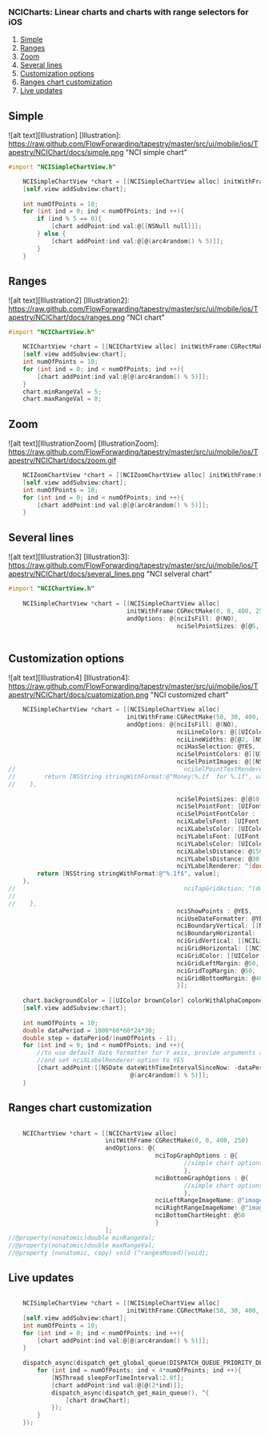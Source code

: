 ### NCICharts: Linear charts and charts with range selectors for iOS

1. [Simple](#simple)
1. [Ranges](#ranges)
1. [Zoom](#zoom)
1. [Several lines](#several-lines)
1. [Customization options](#customization-options)
1. [Ranges chart customization](#ranges-chart-customization)
1. [Live updates](#live-updates)

## Simple

![alt text][Illustration]
[Illustration]: https://raw.github.com/FlowForwarding/tapestry/master/src/ui/mobile/ios/Tapestry/NCIChart/docs/simple.png "NCI simple chart"

```ObjectiveC
#import "NCISimpleChartView.h"

    NCISimpleChartView *chart = [[NCISimpleChartView alloc] initWithFrame:CGRectMake(50, 30, 400, 250)];
    [self.view addSubview:chart];
    
    int numOfPoints = 10;
    for (int ind = 0; ind < numOfPoints; ind ++){
        if (ind % 5 == 0){
            [chart addPoint:ind val:@[[NSNull null]]];
        } else {
            [chart addPoint:ind val:@[@(arc4random() % 5)]];
        }
    }
``` 

## Ranges

![alt text][Illustration2]
[Illustration2]: https://raw.github.com/FlowForwarding/tapestry/master/src/ui/mobile/ios/Tapestry/NCIChart/docs/ranges.png "NCI chart"

```ObjectiveC
#import "NCIChartView.h"

    NCIChartView *chart = [[NCIChartView alloc] initWithFrame:CGRectMake(0, 0, 300, 400)];
    [self.view addSubview:chart];
    int numOfPoints = 10;
    for (int ind = 0; ind < numOfPoints; ind ++){
        [chart addPoint:ind val:@[@(arc4random() % 5)]];
    }
    chart.minRangeVal = 5;
    chart.maxRangeVal = 8; 
```

## Zoom

![alt text][IllustrationZoom]
[IllustrationZoom]: https://raw.github.com/FlowForwarding/tapestry/master/src/ui/mobile/ios/Tapestry/NCIChart/docs/zoom.gif 

```ObjectiveC
    NCIZoomChartView *chart = [[NCIZoomChartView alloc] initWithFrame:CGRectMake(0, 0, 300, 400)];
    [self.view addSubview:chart];
    int numOfPoints = 10;
    for (int ind = 0; ind < numOfPoints; ind ++){
        [chart addPoint:ind val:@[@(arc4random() % 5)]];
    }
```

## Several lines

![alt text][Illustration3]
[Illustration3]: https://raw.github.com/FlowForwarding/tapestry/master/src/ui/mobile/ios/Tapestry/NCIChart/docs/several_lines.png "NCI selveral chart"

```ObjectiveC
#import "NCIChartView.h"
    
    NCISimpleChartView *chart = [[NCISimpleChartView alloc]
                                 initWithFrame:CGRectMake(0, 0, 400, 250)
                                 andOptions: @{nciIsFill: @(NO),
                                               nciSelPointSizes: @[@5, @10, @5]}];
                                               
```

## Customization options

![alt text][Illustration4]
[Illustration4]: https://raw.github.com/FlowForwarding/tapestry/master/src/ui/mobile/ios/Tapestry/NCIChart/docs/cuatomization.png "NCI customized chart" 

```ObjectiveC
    NCISimpleChartView *chart = [[NCISimpleChartView alloc]
                                 initWithFrame:CGRectMake(50, 30, 400, 250)
                                 andOptions: @{nciIsFill: @(NO),
                                               nciLineColors: @[[UIColor orangeColor], [NSNull null]],
                                               nciLineWidths: @[@2, [NSNull null]],
                                               nciHasSelection: @YES,
                                               nciSelPointColors: @[[UIColor redColor]],
                                               nciSelPointImages: @[[NSNull null], @"star"],
//                                               nciSelPointTextRenderer: ^(double argument, NSArray* values){
//        return [NSString stringWithFormat:@"Money:%.1f  for %.1f", value, argument];
//    },
                                               
                                               nciSelPointSizes: @[@10, [NSNull null]],
                                               nciSelPointFont: [UIFont fontWithName:@"MarkerFelt-Thin" size:12],
                                               nciSelPointFontColor : [UIColor redColor],
                                               nciXLabelsFont: [UIFont fontWithName:@"MarkerFelt-Thin" size:12],
                                               nciXLabelsColor: [UIColor blueColor],
                                               nciYLabelsFont: [UIFont fontWithName:@"MarkerFelt-Thin" size:12],
                                               nciYLabelsColor: [UIColor brownColor],
                                               nciXLabelsDistance: @150,
                                               nciYLabelsDistance: @30,
                                               nciYLabelRenderer: ^(double value){
        return [NSString stringWithFormat:@"%.1f$", value];
    },
//                                               nciTapGridAction: ^(double argument, double value, float xInGrid, float yInGrid){
//        
//    },
                                               nciShowPoints : @YES,
                                               nciUseDateFormatter: @YES,//nciXLabelRenderer
                                               nciBoundaryVertical: [[NCILine alloc] initWithWidth:1 color:[UIColor blackColor] andDashes:@[@2,@2]],
                                               nciBoundaryHorizontal: [[NCILine alloc] initWithWidth:2 color:[UIColor redColor] andDashes:nil],
                                               nciGridVertical: [[NCILine alloc] initWithWidth:1 color:[UIColor purpleColor] andDashes:nil],
                                               nciGridHorizontal: [[NCILine alloc] initWithWidth:2 color:[UIColor greenColor] andDashes:@[@2,@2]],
                                               nciGridColor: [[UIColor yellowColor] colorWithAlphaComponent:0.2],
                                               nciGridLeftMargin: @50,
                                               nciGridTopMargin: @50,
                                               nciGridBottomMargin: @40
                                               }];
    
    chart.backgroundColor = [[UIColor brownColor] colorWithAlphaComponent:0.2];
    [self.view addSubview:chart];
    
    int numOfPoints = 10;
    double dataPeriod = 1000*60*60*24*30;
    double step = dataPeriod/(numOfPoints - 1);
    for (int ind = 0; ind < numOfPoints; ind ++){
        //to use default date formatter for Y axis, provide arguments as  timeIntervalSince1970
        //and set nciXLabelRenderer option to YES
        [chart addPoint:[[NSDate dateWithTimeIntervalSinceNow: -dataPeriod + step *ind] timeIntervalSince1970] val:@[@(arc4random() % 5),
                                  @(arc4random() % 5)]];
    }            

``` 

## Ranges chart customization

```ObjectiveC

    NCIChartView *chart = [[NCIChartView alloc]
                           initWithFrame:CGRectMake(0, 0, 400, 250)
                           andOptions: @{
                                         nciTopGraphOptions : @{
                                                 //simple chart options
                                                 },
                                         nciBottomGraphOptions : @{
                                                 //simple chart options
                                                 },
                                         nciLeftRangeImageName: @"image",
                                         nciRightRangeImageName: @"image",
                                         nciBottomChartHeight: @50
                                         }
                           ];
//@property(nonatomic)double minRangeVal;
//@property(nonatomic)double maxRangeVal;
//@property (nonatomic, copy) void (^rangesMoved)(void);   

```

## Live updates

```ObjectiveC

    NCISimpleChartView *chart = [[NCISimpleChartView alloc]
                                 initWithFrame:CGRectMake(50, 30, 400, 250)];
    [self.view addSubview:chart];
    int numOfPoints = 10;
    for (int ind = 0; ind < numOfPoints; ind ++){
        [chart addPoint:ind val:@[@(arc4random() % 5)]];
    }
    
    dispatch_async(dispatch_get_global_queue(DISPATCH_QUEUE_PRIORITY_DEFAULT, 0), ^{
        for (int ind = numOfPoints; ind < 4*numOfPoints; ind ++){
            [NSThread sleepForTimeInterval:2.0f];
            [chart addPoint:ind val:@[@(2*ind)]];
            dispatch_async(dispatch_get_main_queue(), ^{
                [chart drawChart];
            });
        }
    });
```    
